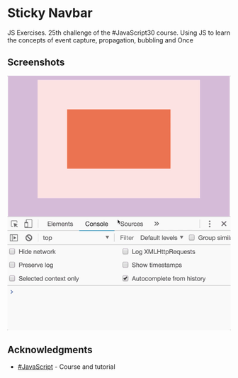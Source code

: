 # Sticky Navbar

JS Exercises. 25th challenge of the #JavaScript30 course.
Using JS to learn the concepts of event capture, propagation, bubbling and Once

## Screenshots
![Screenshot](https://github.com/kmthorsnes/25-event-capture-propagation-bubbling-and-once/blob/master/screenshots/gif1.gif?raw=true "Optional title")

## Acknowledgments

* [#JavaScript](https://javascript30.com/) - Course and tutorial